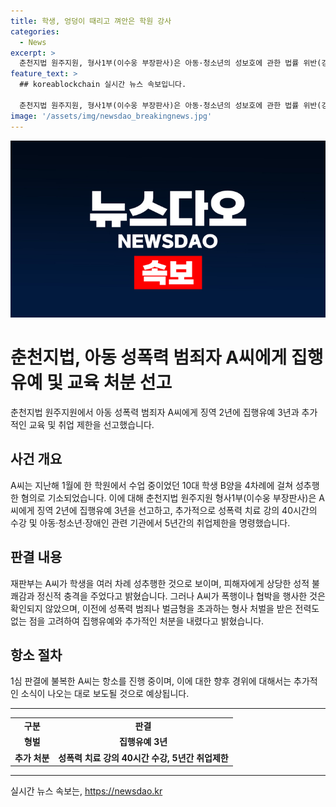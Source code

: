```yaml
---
title: 학생, 엉덩이 때리고 껴안은 학원 강사
categories:
  - News
excerpt: >
  춘천지법 원주지원, 형사1부(이수웅 부장판사)은 아동·청소년의 성보호에 관한 법률 위반(강제추행) 혐의로 불구속기소된 A씨에게 징역 2년에 집행유예 3년을 선고했다. A씨는 학원 강사로서 10대 학생을 여러 차례 추행한 혐의를 받았으며, 범행 과정에서 폭행이나 협박은 확인되지 않았지만 위반 사실은 인정되었다. 이에 A씨는 1심 판결에 불복하고 항소장을 제출했다.
feature_text: >
  ## koreablockchain 실시간 뉴스 속보입니다.

  춘천지법 원주지원, 형사1부(이수웅 부장판사)은 아동·청소년의 성보호에 관한 법률 위반(강제추행) 혐의로 불구속기소된 A씨에게 징역 2년에 집행유예 3년을 선고했다. A씨는 학원 강사로서 10대 학생을 여러 차례 추행한 혐의를 받았으며, 범행 과정에서 폭행이나 협박은 확인되지 않았지만 위반 사실은 인정되었다. 이에 A씨는 1심 판결에 불복하고 항소장을 제출했다.
image: '/assets/img/newsdao_breakingnews.jpg'
---
```


<p><img src="/assets/img/newsdao_breakingnews.jpg" alt="koreablockchain 속보" /></p>

<h1>춘천지법, 아동 성폭력 범죄자 A씨에게 집행유예 및 교육 처분 선고</h1>

<p data-ke-size="size16">춘천지법 원주지원에서 아동 성폭력 범죄자 A씨에게 징역 2년에 집행유예 3년과 추가적인 교육 및 취업 제한을 선고했습니다.</p>

<h2 data-ke-size="size26">사건 개요</h2>

<p data-ke-size="size16">A씨는 지난해 1월에 한 학원에서 수업 중이었던 10대 학생 B양을 4차례에 걸쳐 성추행한 혐의로 기소되었습니다. 이에 대해 춘천지법 원주지원 형사1부(이수웅 부장판사)은 A씨에게 징역 2년에 집행유예 3년을 선고하고, 추가적으로 성폭력 치료 강의 40시간의 수강 및 아동·청소년·장애인 관련 기관에서 5년간의 취업제한을 명령했습니다.</p>

<h2 data-ke-size="size26">판결 내용</h2>

<p data-ke-size="size16">재판부는 A씨가 학생을 여러 차례 성추행한 것으로 보이며, 피해자에게 상당한 성적 불쾌감과 정신적 충격을 주었다고 밝혔습니다. 그러나 A씨가 폭행이나 협박을 행사한 것은 확인되지 않았으며, 이전에 성폭력 범죄나 벌금형을 초과하는 형사 처벌을 받은 전력도 없는 점을 고려하여 집행유예와 추가적인 처분을 내렸다고 밝혔습니다.</p>

<h2 data-ke-size="size26">항소 절차</h2>

<p data-ke-size="size16">1심 판결에 불복한 A씨는 항소를 진행 중이며, 이에 대한 향후 경위에 대해서는 추가적인 소식이 나오는 대로 보도될 것으로 예상됩니다.</p>

<hr>

<table>
    <tr>
        <td style="text-align: center; height: 17px;"><b>구분</b></td>
        <td style="text-align: center; height: 17px;"><b>판결</b></td>
    </tr>
    <tr>
        <td style="text-align: center; height: 17px;"><b>형벌</b></td>
        <td style="text-align: center; height: 17px;"><b>집행유예 3년</b></td>
    </tr>
    <tr>
        <td style="text-align: center; height: 17px;"><b>추가 처분</b></td>
        <td style="text-align: center; height: 17px;"><b>성폭력 치료 강의 40시간 수강, 5년간 취업제한</b></td>
    </tr>
</table>

<p><hr></p>
실시간 뉴스 속보는, <a href="https://newsdao.kr" rel="dofollow">https://newsdao.kr</a>


